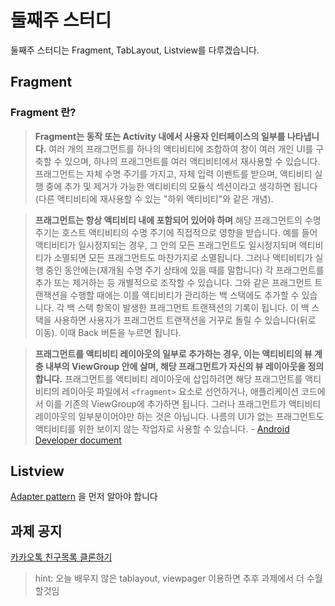 # 둘째주 스터디

둘째주 스터디는 Fragment, TabLayout, Listview를 다루겠습니다.


## Fragment

### Fragment 란?
> __Fragment는 동작 또는 Activity 내에서 사용자 인터페이스의 일부를 나타냅니다.__ 여러 개의 프래그먼트를 하나의 액티비티에 조합하여 창이 여러 개인 UI를 구축할 수 있으며, 하나의 프래그먼트를 여러 액티비티에서 재사용할 수 있습니다. 프래그먼트는 자체 수명 주기를 가지고, 자체 입력 이벤트를 받으며, 액티비티 실행 중에 추가 및 제거가 가능한 액티비티의 모듈식 섹션이라고 생각하면 됩니다(다른 액티비티에 재사용할 수 있는 "하위 액티비티"와 같은 개념).

> __프래그먼트는 항상 액티비티 내에 포함되어 있어야 하며__ 해당 프래그먼트의 수명 주기는 호스트 액티비티의 수명 주기에 직접적으로 영향을 받습니다. 예를 들어 액티비티가 일시정지되는 경우, 그 안의 모든 프래그먼트도 일시정지되며 액티비티가 소멸되면 모든 프래그먼트도 마찬가지로 소멸됩니다. 그러나 액티비티가 실행 중인 동안에는(재개됨 수명 주기 상태에 있을 때를 말합니다) 각 프래그먼트를 추가 또는 제거하는 등 개별적으로 조작할 수 있습니다. 그와 같은 프래그먼트 트랜잭션을 수행할 때에는 이를 액티비티가 관리하는 백 스택에도 추가할 수 있습니다. 각 백 스택 항목이 발생한 프래그먼트 트랜잭션의 기록이 됩니다. 이 백 스택을 사용하면 사용자가 프래그먼트 트랜잭션을 거꾸로 돌릴 수 있습니다(뒤로 이동). 이때 Back 버튼을 누르면 됩니다.

> __프래그먼트를 액티비티 레이아웃의 일부로 추가하는 경우, 이는 액티비티의 뷰 계층 내부의 ViewGroup 안에 살며, 해당 프래그먼트가 자신의 뷰 레이아웃을 정의합니다.__ 프래그먼트를 액티비티 레이아웃에 삽입하려면 해당 프래그먼트를 액티비티의 레이아웃 파일에서 `<fragment>` 요소로 선언하거나, 애플리케이션 코드에서 이를 기존의 ViewGroup에 추가하면 됩니다. 그러나 프래그먼트가 액티비티 레이아웃의 일부분이어야만 하는 것은 아닙니다. 나름의 UI가 없는 프래그먼트도 액티비티를 위한 보이지 않는 작업자로 사용할 수 있습니다. - [Android Developer document][android_doc_fragment]


## Listview

[Adapter pattern][android_adapter_pattern] 을 먼저 알아야 합니다 

## 과제 공지
[카카오톡 친구목록 클론하기][kakao_friends_clone]
> hint: 오늘 배우지 않은 tablayout, viewpager 이용하면 추후 과제에서 더 수월할것임

[kakao_friends_clone]: http://m.photoviewer.naver.com/blog?listUrl=https%3A%2F%2Fm.blog.naver.com%2FPostView.nhn%3FblogId%3Dbonobono1975%26logNo%3D220951370572&imgId=1&host=https%3A%2F%2Fm.blog.naver.com%2Fphotoviewer&historyBack=true&blogId=bonobono1975&logNo=220951370572#main/1
[android_doc_fragment]: https://developer.android.com/guide/components/fragments.html?hl=ko
[android_adapter_pattern]: http://sunphiz.me/wp/archives/1292